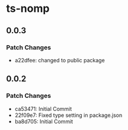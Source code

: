 # ts-nomp

## 0.0.3

### Patch Changes

- a22dfee: changed to public package

## 0.0.2

### Patch Changes

- ca53471: Initial Commit
- 22f09e7: Fixed type setting in package.json
- ba8d705: Initial Commit
